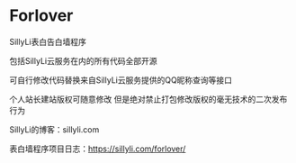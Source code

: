# Forlover
SillyLi表白告白墙程序

包括SillyLi云服务在内的所有代码全部开源

可自行修改代码替换来自SillyLi云服务提供的QQ昵称查询等接口

个人站长建站版权可随意修改 但是绝对禁止打包修改版权的毫无技术的二次发布行为

SillyLi的博客：sillyli.com

表白墙程序项目日志：https://sillyli.com/forlover/

